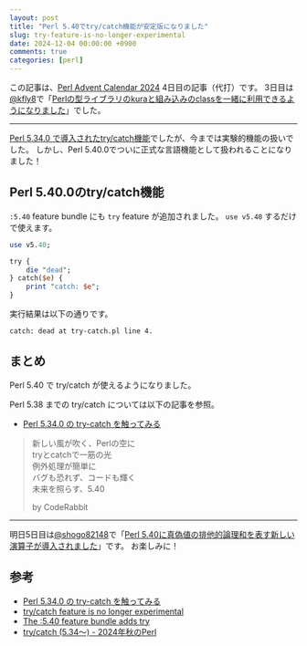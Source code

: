 ```yaml
---
layout: post
title: "Perl 5.40でtry/catch機能が安定版になりました"
slug: try-feature-is-no-longer-experimental
date: 2024-12-04 00:00:00 +0900
comments: true
categories: [perl]
---
```


この記事は、[Perl Advent Calendar 2024](https://qiita.com/advent-calendar/2024/perl) 4日目の記事（代打）です。
3日目は[@kfly8](https://qiita.com/kfly8)で「[Perlの型ライブラリのkuraと組み込みのclassを一緒に利用できるようになりました](https://kfly8.hatenablog.com/entry/2024/11/25/163553)」でした。

-----

[Perl 5.34.0 で導入されたtry/catch機能](https://shogo82148.github.io/blog/2021/12/09/perl-try-catch/)でしたが、今までは実験的機能の扱いでした。
しかし、Perl 5.40.0でついに正式な言語機能として扱われることになりました！

## Perl 5.40.0のtry/catch機能

`:5.40` feature bundle にも `try` feature が追加されました。
`use v5.40` するだけで使えます。

```perl
use v5.40;

try {
    die "dead";
} catch($e) {
    print "catch: $e";
}
```

実行結果は以下の通りです。

```plain
catch: dead at try-catch.pl line 4.
```

## まとめ

Perl 5.40 で try/catch が使えるようになりました。

Perl 5.38 までの try/catch については以下の記事を参照。

- [Perl 5.34.0 の try-catch を触ってみる](https://shogo82148.github.io/blog/2021/12/09/perl-try-catch/)

> 新しい風が吹く、Perlの空に\
> tryとcatchで一筋の光\
> 例外処理が簡単に\
> バグも恐れず、コードも輝く\
> 未来を照らす、5.40
>
> by CodeRabbit

-----

明日5日目は[@shogo82148](https://twitter.com/shogo82148)で「[Perl 5.40に真偽値の排他的論理和を表す新しい演算子が導入されました](https://shogo82148.github.io/blog/2024/12/05/perl-logical-xor-operator/)」です。 お楽しみに！

## 参考

- [Perl 5.34.0 の try-catch を触ってみる](https://shogo82148.github.io/blog/2021/12/09/perl-try-catch/)
- [try/catch feature is no longer experimental](https://metacpan.org/release/HAARG/perl-5.40.0/view/pod/perldelta.pod#try/catch-feature-is-no-longer-experimental)
- [The :5.40 feature bundle adds try](https://metacpan.org/release/HAARG/perl-5.40.0/view/pod/perldelta.pod#The-:5.40-feature-bundle-adds-try)
- [try/catch (5.34〜) - 2024年秋のPerl](https://speakerdeck.com/charsbar/2024nian-qiu-noperl?slide=27)
